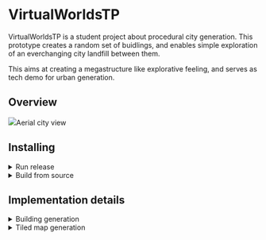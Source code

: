 # VirtualWorldsTP

VirtualWorldsTP is a student project about procedural city generation.
This prototype creates a random set of buidlings, and enables simple exploration of an everchanging city landfill between them.

This aims at creating a megastructure like explorative feeling, and serves as tech demo for urban generation.

## Overview

<img src="https://cdn.discordapp.com/attachments/889777542913982475/910547567891337246/unknown.png">Aerial city view</img>

## Installing

<details><summary>Run release</summary>
<p>
 
 - <a href="https://github.com/Ikeiwa/VirtualWorldsTP/releases/latest">Download latest version</a>

 - Run the release executable file. 

 </p>
</details>
<details><summary>Build from source</summary>
 
<p>

 - Clone the repository using git.
```bash
git clone https://github.com/Ikeiwa/VirtualWorldsTP
```
 - Open the root folder as a unity project:
 In unity hub:
 ```
 Installs > Install Editor > 2020.3.18f1
 Projects > Open > <Repository root path>
 ```
 
 - Either run in unity editor,
 or follow <a href="https://docs.unity3d.com/Manual/PublishingBuilds.html">Unity build procedure</a>.
 

</p>
</details>

## Implementation details

<details><summary>Building generation</summary>
<p>
<h3>Building definition</h3>
 
A building is defined by the following elements:
  - a <b>mesh</b>
  - a <b>2D position</b> on the map (x,z)
  - a <b>rectangular footprint</b> (sizeX,sizeZ)
  - a <b>procedural material structure</b> to customize the interior mapping shader for this specific building 
  - a <b>basetype</b> to generate the mesh
 
 Generating a building is as simple as:
 ```csharp
 // Initialize a new composer with a random seed
 BuildingComposer composer = new BuildingComposer(seed);
 // Compose a new building mesh of a given type, of the given size (in float, 1f = 1 meter).
 Mesh m = composer.ComposeNew(MetaBuildingType.Hive, 8, 8);
 // Instanciate the building prefab, containing the right materials already
 GameObject building = Instantiate(buildingPrefab, buildingRoot);
 // Add the mesh to the building instance
 building.GetComponent<MeshFilter>().mesh = buildingMesh;
 building.GetComponent<MeshCollider>().sharedMesh = buildingMesh;
 ```
 
 Note that this code does not procedurally generate random data for the interior mapping shader.<br/>
 To do so, you may use:
 ```csharp
  Material procMat = new Material(InteriorMapping);
  procMat.SetTextureScale(WindowsAlbedo,new Vector2(8,16));
        
 // TODO : change shader data here
        
 building.GetComponent<MeshRenderer>().material = procMat;
 ```
 
 Building types are limited to a set list of basetypes:
 ```csharp
 /// <summary>Meta type of building, generable by a <c>BuildingComposer</c></summary>
public enum MetaBuildingType {
    Debug, BrutalTower, DarkLordHQ, EmpireBuilding, Hive
}
```
Each basetype will generate differently according to the state of the composer's internal random number generator, providing diversity.<br/>
 If need be, it is possible to implement new basetypes:<br/>
 Start by adding an enum value of your type, with a compile time value.
  ```csharp
public enum MetaBuildingType {
    [...], mytypename
}
```
 In BuildingComposer.cs, add a function that takes a size and parametters you may need, and returns a mesh of your building contained within 0 and sizeN.
The minimal code to return a base with a cube on top is the following:
 ```csharp
 private Mesh ComposeMybuilding(float sizeX, float sizeZ) {
  var combine = GenCombineList();
  //Base
  CombineAdd(combine[1], PrimitiveFactory.GetMesh(PrimitiveType.Cube), new Vector3(sizeX / 2, 0.05f, sizeZ / 2), new Vector3(sizeX, 0.1f, sizeZ));
  // Cuve in the middle
  CombineAdd(combine[0], PrimitiveFactory.GetMesh(PrimitiveType.Cube), new Vector3(sizeX / 2, 0.6f, sizeZ / 2), new Vector3(1, 1, 1));
  return ComputeCombine(combine);
 }
 ```
 Then, simply add a mapping from your enum value to your function in the ComposeNew function:
 ```csharp
 Mesh toreturn = type switch {
  MetaBuildingType.BrutalTower => ComposeBrutalTower(sizeX, sizeZ)
  [...]
 ```
</p>
</details>
<details><summary>Tiled map generation</summary>
<p>
<h3>Building definition</h3>
 
A Tile is defined by the following elements:
  - a <b>Position in grid</b>
  - a <b>Base</b>
  - 4 <b>Buildings</b>
  - 4 <b>Connections</b>
 
Tiles are created by a manager based on the Player location and are stored in a Dictionnary with their location in the grid.
First we check a square of tiles around the player and if a position is not in dictionnary we spawn a tile.
```csharp
for (int x = 0; x < viewDistance; x++)
{
    for (int y = 0; y < viewDistance; y++)
    {
        SpawnTile(x-halfView+currentPlayerTile.x, y-halfView+currentPlayerTile.y);
        yield return new WaitForEndOfFrame();
    }
}
```
When a tile spawn we define four 2D bounds defining the buildings present in the tile.
Then we randomly close each connection (north, south, east, west) by extending the bounds to touch a neighbor one.
```csharp
BuildingBound boundNE = new BuildingBound(new Vector2(2,2),new Vector2(15,15));
BuildingBound boundNW = new BuildingBound(new Vector2(-2,2),new Vector2(-15,15));
BuildingBound boundSE = new BuildingBound(new Vector2(2,-2),new Vector2(15,-15));
BuildingBound boundSW = new BuildingBound(new Vector2(-2,-2),new Vector2(-15,-15));

//connection up
if (Random.value < 0.25f)
{
    boundNE.SnapTo(boundNW);
    connections[Vector2Int.up] = false;
} 
```
Once all of that is done we can call the building Composer to generate each corner building.
</p>
</details>
